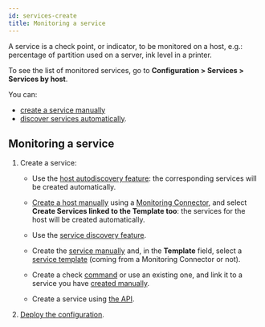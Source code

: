 ```yaml
---
id: services-create
title: Monitoring a service
---
```


A service is a check point, or indicator, to be monitored on a host, e.g.: percentage of partition used on a server, ink level in a printer.

To see the list of monitored services, go to **Configuration > Services > Services by host**.

You can:

- [create a service manually](services.md)
- [discover services automatically](../discovery/services-discovery.md).

## Monitoring a service

1. Create a service:

    - Use the [host autodiscovery feature](../discovery/hosts-discovery.md): the corresponding services will be created automatically.

    - [Create a host manually](hosts.md) using a [Monitoring Connector](../pluginpacks.md), and select **Create Services linked to the Template too**: the services for the host will be created automatically.

    - Use the [service discovery feature](../discovery/services-discovery.md).

    - Create the [service manually](services.md) and, in the **Template** field, select a [service template](services-templates.md) (coming from a Monitoring Connector or not).

    - Create a check [command](commands.md) or use an existing one, and link it to a service you have [created manually](services.md).

    - Create a service using [the API](../../api/introduction.md).

2. [Deploy the configuration](../monitoring-servers/deploying-a-configuration.md).